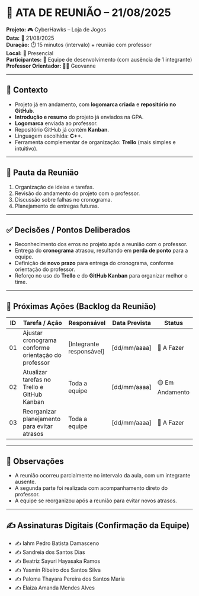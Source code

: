 # 📝 ATA DE REUNIÃO – 21/08/2025

**Projeto:** 🎮 CyberHawks – Loja de Jogos  
**Data:** 📅 21/08/2025  
**Duração:** ⏱️ 15 minutos (intervalo) + reunião com professor  
**Local:** 📍 Presencial  
**Participantes:** 👥 Equipe de desenvolvimento (com ausência de 1 integrante)  
**Professor Orientador:** 👨‍🏫 Geovanne  

---

## 🎯 Contexto
- Projeto já em andamento, com **logomarca criada** e **repositório no GitHub**.  
- **Introdução e resumo** do projeto já enviados na GPA.  
- **Logomarca** enviada ao professor.  
- Repositório GitHub já contém **Kanban**.  
- Linguagem escolhida: **C++**.  
- Ferramenta complementar de organização: **Trello** (mais simples e intuitivo).  

---

## 📌 Pauta da Reunião
1. Organização de ideias e tarefas.  
2. Revisão do andamento do projeto com o professor.  
3. Discussão sobre falhas no cronograma.  
4. Planejamento de entregas futuras.  

---

## ✅ Decisões / Pontos Deliberados
- Reconhecimento dos erros no projeto após a reunião com o professor.  
- Entrega do **cronograma** atrasou, resultando em **perda de ponto** para a equipe.  
- Definição de **novo prazo** para entrega do cronograma, conforme orientação do professor.  
- Reforço no uso do **Trello** e do **GitHub Kanban** para organizar melhor o time.  

---

## 🚀 Próximas Ações (Backlog da Reunião)

| ID  | Tarefa / Ação                                      | Responsável             | Data Prevista | Status        |
|-----|----------------------------------------------------|-------------------------|---------------|---------------|
| 01  | Ajustar cronograma conforme orientação do professor | [Integrante responsável] | [dd/mm/aaaa]  | 🔴 A Fazer    |
| 02  | Atualizar tarefas no Trello e GitHub Kanban        | Toda a equipe           | [dd/mm/aaaa]  | 🟡 Em Andamento |
| 03  | Reorganizar planejamento para evitar atrasos       | Toda a equipe           | [dd/mm/aaaa]  | 🔴 A Fazer    |

---

## 📝 Observações
- A reunião ocorreu parcialmente no intervalo da aula, com um integrante ausente.  
- A segunda parte foi realizada com acompanhamento direto do professor.  
- A equipe se reorganizou após a reunião para evitar novos atrasos.  

---

## ✍️ Assinaturas Digitais (Confirmação da Equipe)
- ✍️ Iahm Pedro Batista Damasceno  
- ✍️ Sandreia dos Santos Dias  
- ✍️ Beatriz Sayuri Hayasaka Ramos  
- ✍️ Yasmin Ribeiro dos Santos Silva  
- ✍️ Paloma Thayara Pereira dos Santos Maria  
- ✍️ Elaiza Amanda Mendes Alves  
